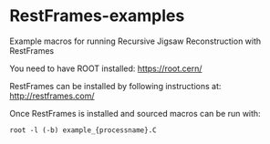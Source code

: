 # RestFrames-examples
Example macros for running Recursive Jigsaw Reconstruction with RestFrames

You need to have ROOT installed: https://root.cern/ 

RestFrames can be installed by following instructions at: http://restframes.com/

Once RestFrames is installed and sourced macros can be run with: 

```
root -l (-b) example_{processname}.C
```

